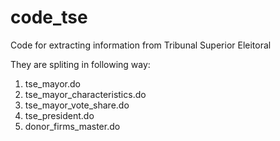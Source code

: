 # code_tse
 Code for extracting information from Tribunal Superior Eleitoral

They are spliting in following way:

1) tse_mayor.do
2) tse_mayor_characteristics.do
3) tse_mayor_vote_share.do
4) tse_president.do
4) donor_firms_master.do

